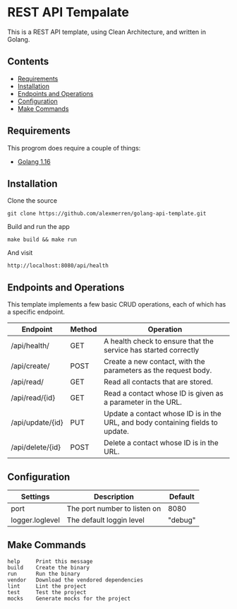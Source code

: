 # REST API Tempalate 

This is a REST API template, using Clean Architecture, and written in Golang. 

## Contents

 * [Requirements](#Requirements) 
 * [Installation](#Installation) 
 * [Endpoints and Operations](#Endpoints-and-Operations)
 * [Configuration](#Configuration) 
 * [Make Commands](#Make-Commands) 

## Requirements

This progrom does require a couple of things:

 * [Golang 1.16](https://go.dev/dl/)

## Installation 

Clone the source 

`git clone https://github.com/alexmerren/golang-api-template.git`

Build and run the app

`make build && make run`

And visit

`http://localhost:8080/api/health`

## Endpoints and Operations

This template implements a few basic CRUD operations, each of which has a specific endpoint.

| Endpoint         | Method | Operation                                                                      |
| ---------------- | ------ | ------------------------------------------------------------------------------ |
| /api/health/     | GET    | A health check to ensure that the service has started correctly                |
| /api/create/     | POST   | Create a new contact, with the parameters as the request body.                 |
| /api/read/       | GET    | Read all contacts that are stored.                                             |
| /api/read/{id}   | GET    | Read a contact whose ID is given as a parameter in the URL.                    |
| /api/update/{id} | PUT    | Update a contact whose ID is in the URL, and body containing fields to update. |
| /api/delete/{id} | POST   | Delete a contact whose ID is in the URL.                                       |

## Configuration

| Settings          | Description                   | Default                |
| ----------------- | ----------------------------- | ---------------------- |
| port              | The port number to listen on  | 8080                   |
| logger.loglevel   | The default loggin level      | "debug"                |

## Make Commands

```
help     Print this message
build    Create the binary
run      Run the binary
vendor   Download the vendored dependencies
lint     Lint the project
test     Test the project
mocks    Generate mocks for the project
```
